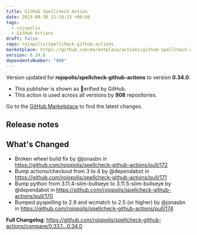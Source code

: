 ```yaml
---
title: GitHub Spellcheck Action
date: 2023-09-30 11:10:23 +00:00
tags:
  - rojopolis
  - GitHub Actions
draft: false
repo: rojopolis/spellcheck-github-actions
marketplace: https://github.com/marketplace/actions/github-spellcheck-action
version: 0.34.0
dependentsNumber: "908"
---
```



Version updated for **rojopolis/spellcheck-github-actions** to version **0.34.0**.
- This publisher is shown as erified by GitHub.
- This action is used across all versions by **908** repositories.

Go to the [GitHub Marketplace](https://github.com/marketplace/actions/github-spellcheck-action) to find the latest changes.

## Release notes

## What's Changed
* Broken wheel build fix by @jonasbn in https://github.com/rojopolis/spellcheck-github-actions/pull/172
* Bump actions/checkout from 3 to 4 by @dependabot in https://github.com/rojopolis/spellcheck-github-actions/pull/171
* Bump python from 3.11.4-slim-bullseye to 3.11.5-slim-bullseye by @dependabot in https://github.com/rojopolis/spellcheck-github-actions/pull/170
* Bumped pyspelling to 2.9 and wcmatch to 2.5 (or higher) by @jonasbn in https://github.com/rojopolis/spellcheck-github-actions/pull/174


**Full Changelog**: https://github.com/rojopolis/spellcheck-github-actions/compare/0.33.1...0.34.0
